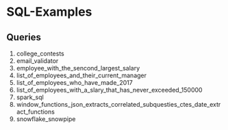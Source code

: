 # SQL-Examples

## Queries
1. college_contests
2. email_validator
3. employee_with_the_sencond_largest_salary
4. list_of_employees_and_their_current_manager
5. list_of_employees_who_have_made_2017
6. list_of_employees_with_a_slary_that_has_never_exceeded_150000
7. spark_sql
8. window_functions_json_extracts_correlated_subquesties_ctes_date_extract_functions
9. snowflake_snowpipe

